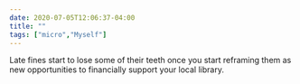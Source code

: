 ```yaml
---
date: 2020-07-05T12:06:37-04:00
title: ""
tags: ["micro","Myself"]
---
```

Late fines start to lose some of their teeth once you start reframing them as new opportunities to financially support your local library.
